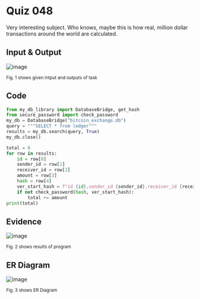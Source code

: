 # Quiz 048
Very interesting subject. Who knows, maybe this is how real, million dollar transactions around the world are calculated.
## Input & Output

![image](https://github.com/Amine-Itani/Quizzes/assets/123438294/6df67e6e-94cb-4a8f-9140-3e7b89d942fb)

<sub>Fig. 1 shows given intput and outputs of task
## Code

```py
from my_db_library import DatabaseBridge, get_hash
from secure_password import check_password
my_db = DatabaseBridge("bitcoin_exchange.db")
query = """SELECT * from ledger"""
results = my_db.search(query, True)
my_db.close()

total = 0
for row in results:
    id = row[0]
    sender_id = row[1]
    receiver_id = row[2]
    amount = row[3]
    hash = row[4]
    ver_start_hash = f"id {id},sender_id {sender_id},receiver_id {receiver_id},amount {amount}"
    if not check_password(hash, ver_start_hash):
        total += amount
print(total)
```
## Evidence
![image](https://github.com/Amine-Itani/Quizzes/assets/123438294/69cf67ef-7cb7-4ca8-8b63-943dea10bb33)

<sub>Fig. 2 shows results of program

## ER Diagram
![image](https://github.com/Amine-Itani/Quizzes/assets/123438294/dca2df80-860a-4930-8c31-4c26243ce660)

<sub>Fig. 3 shows ER Diagram
